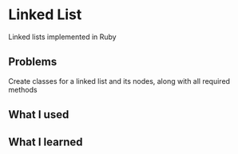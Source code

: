 # Linked List
Linked lists implemented in Ruby

## Problems
Create classes for a linked list and its nodes, along with all required methods

## What I used

## What I learned
